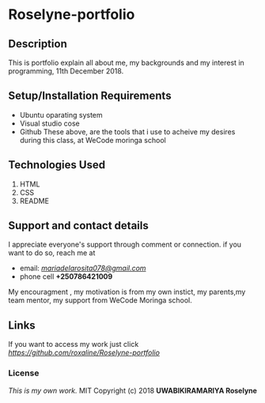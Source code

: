 # Roselyne-portfolio
## Description
This is portfolio explain all about me, my backgrounds and my interest in programming, 11th December 2018.
## Setup/Installation Requirements
* Ubuntu oparating system
* Visual studio cose
* Github
These above, are the tools that i use to acheive my desires during this class, at WeCode moringa school
## Technologies Used
1. HTML
2. CSS
3. README
## Support and contact details
I appreciate everyone's support through comment or connection.
if you want to do so, reach me at 
* email: *mariadelarosita078@gmail.com*
* phone cell **+250786421009**

My encouragment , my motivation is from my own instict, my parents,my team mentor, my support from WeCode Moringa school.
## Links
If you want to access my work just click *https://github.com/roxaline/Roselyne-portfolio*
### License
*This is my own work.*
MIT Copyright (c) 2018 **UWABIKIRAMARIYA Roselyne**